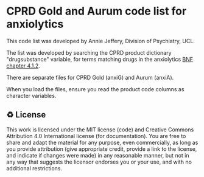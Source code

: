 # CPRD Gold and Aurum code list for anxiolytics

This code list was developed by Annie Jeffery, Division of Psychiatry, UCL.

The list was developed by searching the CPRD product dictionary "drugsubstance" variable, for terms matching drugs in the anxiolytics [BNF chapter 4.1.2](https://openprescribing.net/bnf/040102/).

There are separate files for CPRD Gold (anxiG) and Aurum (anxiA).

When you load the files, ensure you read the product code columns as character variables.


♻️ License
---

This work is licensed under the MIT license (code) and Creative Commons Attribution 4.0 International license (for documentation).
You are free to share and adapt the material for any purpose, even commercially,
as long as you provide attribution (give appropriate credit, provide a link to the license,
and indicate if changes were made) in any reasonable manner, but not in any way that suggests the
licensor endorses you or your use, and with no additional restrictions.
